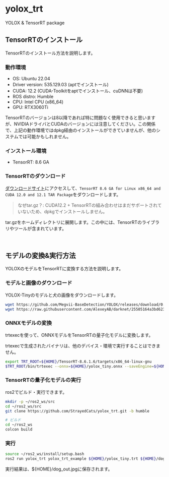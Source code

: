 # yolox_trt
YOLOX & TensorRT package

## TensorRTのインストール

TensorRTのインストール方法を説明します。

### 動作環境
- OS: Ubuntu 22.04
- Driver version: 535.129.03 (aptでインストール)
- CUDA: 12.2 (CUDA-Toolkitをaptでインストール、cuDNNは不要)
- ROS distro: Humble
- CPU: Intel CPU (x86_64)
- GPU: RTX3060Ti

TensorRTのバージョンは8以降であれば特に問題なく使用できると思いますが、NVIDIAドライバとCUDAのバージョンには注意してください。この関係で、上記の動作環境ではdpkg経由のインストールができていませんが、他のシステムでは可能かもしれません。

### インストール環境
- TensorRT: 8.6 GA

### TensorRTのダウンロード
[ダウンロードサイト](https://developer.nvidia.com/nvidia-tensorrt-8x-download)にアクセスして、`TensorRT 8.6 GA for Linux x86_64 and CUDA 12.0 and 12.1 TAR Package`をダウンロードします。

> なぜtar.gz？: CUDA12.2 + TensorRTの組み合わせはまだサポートされていないため、dpkgでインストールしません。

tar.gzをホームディレクトリに展開します。この中には、TensorRTのライブラリやツールが含まれています。


<br>

## モデルの変換&実行方法

YOLOXのモデルをTensorRTに変換する方法を説明します。

### モデルと画像のダウンロード

YOLOX-Tinyのモデルと犬の画像をダウンロードします。

```bash
wget https://github.com/Megvii-BaseDetection/YOLOX/releases/download/0.1.1rc0/yolox_tiny.onnx -O ${HOME}/yolox_tiny.onnx
wget https://raw.githubusercontent.com/AlexeyAB/darknet/25505164a3bd6235c75deaad325878ceda90249a/data/dog.jpg -O ${HOME}/dog.jpg
```

### ONNXモデルの変換

trtexecを使って、ONNXモデルをTensorRTの量子化モデルに変換します。

trtexecで生成されたバイナリは、他のデバイス・環境で実行することはできません。

```bash
export TRT_ROOT=${HOME}/TensorRT-8.6.1.6/targets/x86_64-linux-gnu
$TRT_ROOT/bin/trtexec --onnx=${HOME}/yolox_tiny.onnx --saveEngine=${HOME}/yolox_tiny.trt --fp16 --verbose --workspace=$((1<<16))
```

### TensorRTの量子化モデルの実行

ros2でビルド・実行できます。

```bash
mkdir -p ~/ros2_ws/src
cd ~/ros2_ws/src
git clone https://github.com/StrayedCats/yolox_trt.git -b humble

# ビルド
cd ~/ros2_ws
colcon build
```

### 実行

```bash
source ~/ros2_ws/install/setup.bash
ros2 run yolox_trt yolox_trt_example ${HOME}/yolox_tiny.trt ${HOME}/dog.jpg
```

実行結果は、${HOME}/dog_out.jpgに保存されます。


